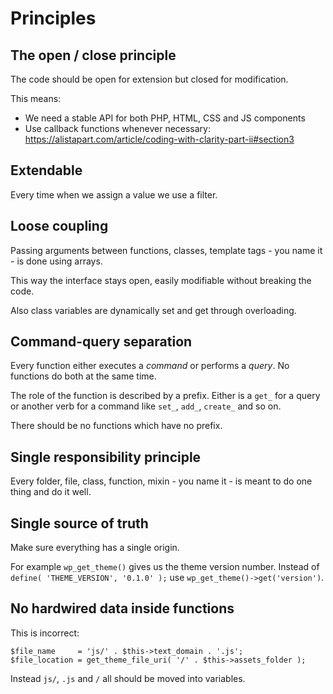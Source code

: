 # Principles

## The open / close principle

The code should be open for extension but closed for modification.

This means:
* We need a stable API for both PHP, HTML, CSS and JS components
* Use callback functions whenever necessary: https://alistapart.com/article/coding-with-clarity-part-ii#section3

## Extendable

Every time when we assign a value we use a filter.

## Loose coupling

Passing arguments between functions, classes, template tags - you name it - is done using arrays.

This way the interface stays open, easily modifiable without breaking the code.

Also class variables are dynamically set and get through overloading.

## Command-query separation

Every function either executes a *command* or performs a *query*. No functions do both at the same time.

The role of the function is described by a prefix. Either is a `get_` for a query or another verb for a command like `set_`, `add_`, `create_` and so on.

There should be no functions which have no prefix.

## Single responsibility principle

Every folder, file, class, function, mixin - you name it - is meant to do one thing and do it well.

## Single source of truth

Make sure everything has a single origin.

For example `wp_get_theme()` gives us the theme version number. Instead of `define( 'THEME_VERSION', '0.1.0' );` use `wp_get_theme()->get('version')`.

## No hardwired data inside functions

This is incorrect:
```
$file_name     = 'js/' . $this->text_domain . '.js';
$file_location = get_theme_file_uri( '/' . $this->assets_folder );
```
Instead `js/`, `.js` and `/` all should be moved into variables.
